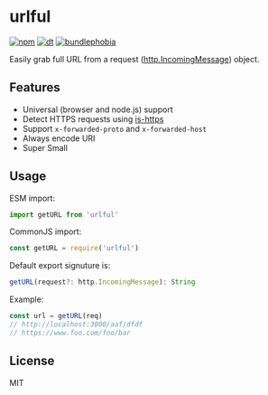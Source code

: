 # urlful

[![npm](https://flat.badgen.net/npm/v/urlful)](https://www.npmjs.com/package/urlful)
[![dt](https://flat.badgen.net/npm/dt/urlful)](https://www.npmjs.com/package/urlful)
[![bundlephobia](https://flat.badgen.net/bundlephobia/minzip/urlful)](https://bundlephobia.com/result?p=urlful)

Easily grab full URL from a request ([http.IncomingMessage](https://nodejs.org/api/http.html#http_class_http_incomingmessage)) object.

## Features

- Universal (browser and node.js) support
- Detect HTTPS requests using [is-https](https://github.com/nuxt-community/is-https)
- Support `x-forwarded-proto` and `x-forwarded-host`
- Always encode URI
- Super Small

## Usage

ESM import:

```js
import getURL from 'urlful'
```

CommonJS import:

```js
const getURL = require('urlful')
```

Default export signuture is:

```ts
getURL(request?: http.IncomingMessage): String
```

Example:

```js
const url = getURL(req)
// http://localhost:3000/aaf/dfdf
// https://www.foo.com/foo/bar
```

## License

MIT
